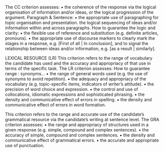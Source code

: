 The CC criterion assesses:
▪ the coherence of the response via the logical organisation of information
and/or ideas, or the logical progression of the argument. 
Paragraph & Sentence: 
▪ the appropriate use of paragraphing for topic organisation and presentation. 
the logical sequencing of ideas and/or information within and across
paragraphs. 
How to guarantee the logic and clarity: 
▪ the flexible use of reference and substitution (e.g. definite articles, pronouns).
▪ the appropriate use of discourse markers to clearly mark the stages in a
response, e.g. [First of all | In conclusion], and to signal the relationship between
ideas and/or information, e.g. [as a result | similarly]. 


LEXICAL RESOURCE (LR)
This criterion refers to the range of vocabulary the candidate has used and the
accuracy and appropriacy of that use in terms of the specific task.
The LR criterion assesses:
How to guarantee range : synonyms...
▪ the range of general words used (e.g. the use of synonyms to avoid repetition).
▪ the adequacy and appropriacy of the vocabulary (e.g. topic-specific items,
indicators of writer’s attitude).
▪ the precision of word choice and expression.
▪ the control and use of collocations, idiomatic expressions and sophisticated
phrasing.
▪ the density and communicative effect of errors in spelling.
▪ the density and communicative effect of errors in word formation.



This criterion refers to the range and accurate use of the candidate’s grammatical
resource via the candidate’s writing at sentence level.
The GRA criterion assesses:
▪ the range and appropriacy of structures used in a given response (e.g. simple,
compound and complex sentences).
▪ the accuracy of simple, compound and complex sentences.
▪ the density and communicative effect of grammatical errors.
▪ the accurate and appropriate use of punctuation.